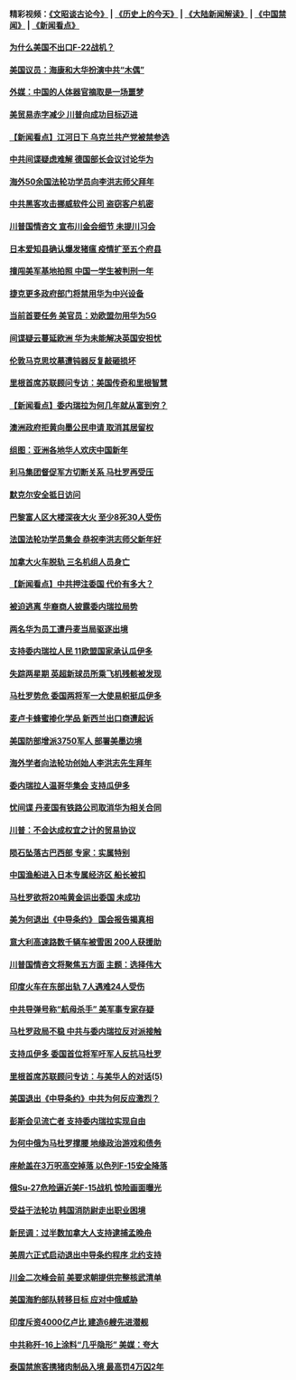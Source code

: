 #### 精彩视频：[《文昭谈古论今》](http://45.32.25.56/wenzhao) | [《历史上的今天》](http://45.32.25.56/today-in-history) | [《大陆新闻解读》](http://45.32.25.56/ntdtv-comedy) | [《中国禁闻》](http://45.32.25.56/ntdtv-news) | [《新闻看点》](http://45.32.25.56/news-insight) 

 #### [为什么美国不出口F-22战机？](../pages/nsc418/n11030207.md?t=02070931) 

#### [美国议员：海康和大华扮演中共“木偶”](../pages/nsc418/n11029708.md?t=02070931) 

#### [外媒：中国的人体器官摘取是一场噩梦](../pages/nsc418/n11028665.md?t=02070931) 

#### [美贸易赤字减少 川普向成功目标迈进](../pages/nsc418/n11028907.md?t=02070931) 

#### [【新闻看点】江河日下 乌克兰共产党被禁参选](../pages/nsc418/n11028799.md?t=02070931) 

#### [中共间谍疑虑难解 德国部长会议讨论华为](../pages/nsc418/n11028800.md?t=02070931) 

#### [海外50余国法轮功学员向李洪志师父拜年](../pages/nsc418/n11010610.md?t=02070931) 

#### [中共黑客攻击挪威软件公司 盗窃客户机密](../pages/nsc418/n11028364.md?t=02070931) 

#### [川普国情咨文 宣布川金会细节 未提川习会](../pages/nsc418/n11027745.md?t=02070931) 

#### [日本爱知县确认爆发猪瘟 疫情扩至五个府县](../pages/nsc418/n11027747.md?t=02070931) 

#### [擅闯美军基地拍照 中国一学生被判刑一年](../pages/nsc418/n11026750.md?t=02070931) 

#### [捷克更多政府部门将禁用华为中兴设备](../pages/nsc418/n11026591.md?t=02070931) 

#### [当前首要任务 美官员：劝欧盟勿用华为5G](../pages/nsc418/n11026496.md?t=02070931) 

#### [间谍疑云蔓延欧洲 华为未能解决英国安担忧](../pages/nsc418/n11026440.md?t=02070931) 

#### [伦敦马克思坟墓遭钝器反复敲砸损坏](../pages/nsc418/n11026332.md?t=02070931) 

#### [里根首席苏联顾问专访：美国传奇和里根智慧](../pages/nsc418/n10994668.md?t=02070931) 

#### [【新闻看点】委内瑞拉为何几年就从富到穷？](../pages/nsc418/n11026084.md?t=02070931) 

#### [澳洲政府拒黄向墨公民申请 取消其居留权](../pages/nsc418/n11026280.md?t=02070931) 

#### [组图：亚洲各地华人欢庆中国新年](../pages/nsc418/n11026068.md?t=02070931) 

#### [利马集团督促军方切断关系 马杜罗再受压](../pages/nsc418/n11026011.md?t=02070931) 

#### [默克尔安全抵日访问](../pages/nsc418/n11025775.md?t=02070931) 

#### [巴黎富人区大楼深夜大火 至少8死30人受伤](../pages/nsc418/n11025606.md?t=02070931) 

#### [法国法轮功学员集会 恭祝李洪志师父新年好](../pages/nsc418/n11024635.md?t=02070931) 

#### [加拿大火车脱轨 三名机组人员身亡](../pages/nsc418/n11025490.md?t=02070931) 

#### [【新闻看点】中共押注委国 代价有多大？](../pages/nsc418/n11024040.md?t=02070931) 

#### [被迫逃离 华裔商人披露委内瑞拉局势](../pages/nsc418/n11024109.md?t=02070931) 

#### [两名华为员工遭丹麦当局驱逐出境](../pages/nsc418/n11024140.md?t=02070931) 

#### [支持委内瑞拉人民 11欧盟国家承认瓜伊多](../pages/nsc418/n11023955.md?t=02070931) 

#### [失踪两星期 英超新球员所乘飞机残骸被发现](../pages/nsc418/n11023876.md?t=02070931) 

#### [马杜罗势危 委国两将军一大使易帜挺瓜伊多](../pages/nsc418/n11023808.md?t=02070931) 

#### [麦卢卡蜂蜜掺化学品 新西兰出口商遭起诉](../pages/nsc418/n11023664.md?t=02070931) 

#### [美国防部增派3750军人 部署美墨边境](../pages/nsc418/n11023230.md?t=02070931) 

#### [海外学者向法轮功创始人李洪志先生拜年](../pages/nsc418/n11022780.md?t=02070931) 

#### [委内瑞拉人温哥华集会 支持瓜伊多](../pages/nsc418/n11023048.md?t=02070931) 

#### [忧间谍 丹麦国有铁路公司取消华为相关合同](../pages/nsc418/n11022491.md?t=02070931) 

#### [川普：不会达成权宜之计的贸易协议](../pages/nsc418/n11022486.md?t=02070931) 

#### [陨石坠落古巴西部 专家：实属特别](../pages/nsc418/n11022388.md?t=02070931) 

#### [中国渔船进入日本专属经济区 船长被扣](../pages/nsc418/n11022404.md?t=02070931) 

#### [马杜罗欲将20吨黄金运出委国 未成功](../pages/nsc418/n11022367.md?t=02070931) 

#### [美为何退出《中导条约》 国会报告揭真相](../pages/nsc418/n11022256.md?t=02070931) 

#### [意大利高速路数千辆车被雪困 200人获援助](../pages/nsc418/n11022003.md?t=02070931) 

#### [川普国情咨文将聚焦五方面 主题：选择伟大](../pages/nsc418/n11021501.md?t=02070931) 

#### [印度火车在东部出轨 7人遇难24人受伤](../pages/nsc418/n11021809.md?t=02070931) 

#### [中共导弹号称“航母杀手” 美军事专家存疑](../pages/nsc418/n11021488.md?t=02070931) 

#### [马杜罗政局不稳 中共与委内瑞拉反对派接触](../pages/nsc418/n11020719.md?t=02070931) 

#### [支持瓜伊多 委国首位将军吁军人反抗马杜罗](../pages/nsc418/n11020776.md?t=02070931) 

#### [里根首席苏联顾问专访：与美华人的对话(5)](../pages/nsc418/n10968703.md?t=02070931) 

#### [美国退出《中导条约》中共为何反应激烈？](../pages/nsc418/n11020569.md?t=02070931) 

#### [彭斯会见流亡者 支持委内瑞拉实现自由](../pages/nsc418/n11020031.md?t=02070931) 

#### [为何中俄为马杜罗撑腰 地缘政治游戏和债务](../pages/nsc418/n11018692.md?t=02070931) 

#### [座舱盖在3万呎高空掉落 以色列F-15安全降落](../pages/nsc418/n11019864.md?t=02070931) 

#### [俄Su-27危险逼近美F-15战机 惊险画面曝光](../pages/nsc418/n11019743.md?t=02070931) 

#### [受益于法轮功 韩国消防尉走出职业困境](../pages/nsc418/n11017411.md?t=02070931) 

#### [新民调：过半数加拿大人支持逮捕孟晚舟](../pages/nsc418/n11018655.md?t=02070931) 

#### [美周六正式启动退出中导条约程序 北约支持](../pages/nsc418/n11018405.md?t=02070931) 

#### [川金二次峰会前 美要求朝提供完整核武清单](../pages/nsc418/n11017962.md?t=02070931) 

#### [美国海豹部队转移目标 应对中俄威胁](../pages/nsc418/n11017801.md?t=02070931) 

#### [印度斥资4000亿卢比 建造6艘先进潜舰](../pages/nsc418/n11017635.md?t=02070931) 

#### [中共称歼-16上涂料“几乎隐形” 美媒：夸大](../pages/nsc418/n11017535.md?t=02070931) 

#### [泰国禁旅客携猪肉制品入境 最高罚4万囚2年](../pages/nsc418/n11016939.md?t=02070931) 

